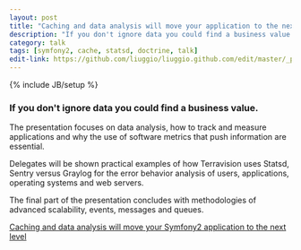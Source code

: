 ```yaml
---
layout: post
title: "Caching and data analysis will move your application to the next level"
description: "If you don't ignore data you could find a business value."
category: talk
tags: [symfony2, cache, statsd, doctrine, talk]
edit-link: https://github.com/liuggio/liuggio.github.com/edit/master/_posts/2013-05-17-caching-and-data-analysis-will-move-your-application-to-the-next-level.md
---
```

{% include JB/setup %}

### If you don't ignore data you could find a business value.

The presentation focuses on data analysis, how to track and measure applications and why the use of software metrics that push information are essential.

Delegates will be shown practical examples of how Terravision uses Statsd, Sentry versus Graylog for the error behavior analysis of users, applications, operating systems and web servers.

The final part of the presentation concludes with methodologies of advanced scalability, events, messages and queues.

[Caching and data analysis will move your Symfony2 application to the next level](http://www.slideshare.net/liuggio/caching-and-data-analysis-will-move-your-symfony2-application-to-the-next-level)